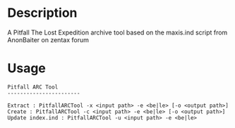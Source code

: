 # Description
A Pitfall The Lost Expedition archive tool based on the maxis.ind script from AnonBaiter on zentax forum

# Usage
```
Pitfall ARC Tool
-----------------------

Extract : PitfallARCTool -x <input path> -e <be|le> [-o <output path>]
Create : PitfallARCTool -c <input path> -e <be|le> [-o <output path>]
Update index.ind : PitfallARCTool -u <input path> -e <be|le>
```
